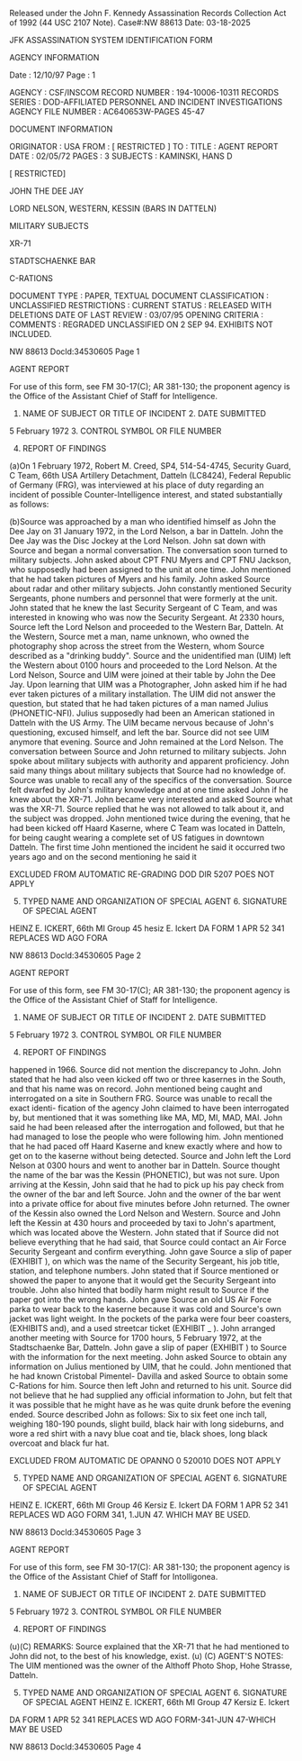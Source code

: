 Released under the John F. Kennedy
Assassination Records Collection Act of
1992 (44 USC 2107 Note). Case#:NW
88613 Date: 03-18-2025

JFK ASSASSINATION SYSTEM
IDENTIFICATION FORM

AGENCY INFORMATION

Date : 12/10/97
Page : 1

AGENCY : CSF/INSCOM
RECORD NUMBER : 194-10006-10311
RECORDS SERIES : DOD-AFFILIATED PERSONNEL AND INCIDENT INVESTIGATIONS
AGENCY FILE NUMBER : AC640653W-PAGES 45-47

DOCUMENT INFORMATION

ORIGINATOR : USA
FROM : [ RESTRICTED ]
TO :
TITLE : AGENT REPORT
DATE : 02/05/72
PAGES : 3
SUBJECTS : KAMINSKI, HANS D

[ RESTRICTED]

JOHN THE DEE JAY

LORD NELSON, WESTERN, KESSIN (BARS IN DATTELN)

MILITARY SUBJECTS

XR-71

STADTSCHAENKE BAR

C-RATIONS

DOCUMENT TYPE : PAPER, TEXTUAL DOCUMENT
CLASSIFICATION : UNCLASSIFIED
RESTRICTIONS :
CURRENT STATUS : RELEASED WITH DELETIONS
DATE OF LAST REVIEW : 03/07/95
OPENING CRITERIA :
COMMENTS : REGRADED UNCLASSIFIED ON 2 SEP 94. EXHIBITS NOT
INCLUDED.

NW 88613 Docld:34530605 Page 1

AGENT REPORT

For use of this form, see FM 30-17(C); AR 381-130; the proponent agency is the Office of the Assistant Chief of Staff for Intelligence.
1. NAME OF SUBJECT OR TITLE OF INCIDENT 2. DATE SUBMITTED

5 February 1972
3. CONTROL SYMBOL OR FILE NUMBER

4. REPORT OF FINDINGS

(a)On 1 February 1972, Robert M. Creed, SP4, 514-54-4745, Security
Guard, C Team, 66th USA Artillery Detachment, Datteln (LC8424), Federal
Republic of Germany (FRG), was interviewed at his place of duty regarding
an incident of possible Counter-Intelligence interest, and stated substantially
as follows:

(b)Source was approached by a man who identified himself as John the
Dee Jay on 31 January 1972, in the Lord Nelson, a bar in Datteln. John
the Dee Jay was the Disc Jockey at the Lord Nelson. John sat down with
Source and began a normal conversation. The conversation soon turned to
military subjects. John asked about CPT FNU Myers and CPT FNU Jackson,
who supposedly had been assigned to the unit at one time. John mentioned
that he had taken pictures of Myers and his family. John asked Source about
radar and other military subjects. John constantly mentioned Security
Sergeants, phone numbers and personnel that were formerly at the unit.
John stated that he knew the last Security Sergeant of C Team, and was
interested in knowing who was now the Security Sergeant. At 2330 hours,
Source left the Lord Nelson and proceeded to the Western Bar, Datteln.
At the Western, Source met a man, name unknown, who owned the photography
shop across the street from the Western, whom Source described as a "drinking
buddy". Source and the unidentified man (UIM) left the Western about 0100
hours and proceeded to the Lord Nelson. At the Lord Nelson, Source and UIM
were joined at their table by John the Dee Jay. Upon learning that UIM
was a Photographer, John asked him if he had ever taken pictures of a military
installation. The UIM did not answer the question, but stated that he had
taken pictures of a man named Julius (PHONETIC-NFI). Julius supposedly had
been an American stationed in Datteln with the US Army. The UIM became
nervous because of John's questioning, excused himself, and left the bar.
Source did not see UIM anymore that evening. Source and John remained
at the Lord Nelson. The conversation between Source and John returned to
military subjects. John spoke about military subjects with authority and
apparent proficiency. John said many things about military subjects that
Source had no knowledge of. Source was unable to recall any of the specifics
of the conversation. Source felt dwarfed by John's military knowledge
and at one time asked John if he knew about the XR-71. John became very
interested and asked Source what was the XR-71. Source replied that he was
not allowed to talk about it, and the subject was dropped. John mentioned
twice during the evening, that he had been kicked off Haard Kaserne, where
C Team was located in Datteln, for being caught wearing a complete set of US
fatigues in downtown Datteln. The first time John mentioned the incident
he said it occurred two years ago and on the second mentioning he said it

EXCLUDED FROM AUTOMATIC RE-GRADING
DOD DIR 5207 POES NOT APPLY

5. TYPED NAME AND ORGANIZATION OF SPECIAL AGENT 6. SIGNATURE OF SPECIAL AGENT

HEINZ E. ICKERT, 66th MI Group 45 hesiz E. Ickert
DA FORM
1 APR 52 341 REPLACES WD AGO FORA

NW 88613 Docld:34530605 Page 2

AGENT REPORT

For use of this form, see FM 30-17(C); AR 381-130; the proponent agency is the Office of the Assistant Chief of Staff for Intelligence.
1. NAME OF SUBJECT OR TITLE OF INCIDENT 2. DATE SUBMITTED

5 February 1972
3. CONTROL SYMBOL OR FILE NUMBER

4. REPORT OF FINDINGS

happened in 1966. Source did not mention the discrepancy to John. John
stated that he had also veen kicked off two or three kasernes in the South,
and that his name was on record. John mentioned being caught and interrogated
on a site in Southern FRG. Source was unable to recall the exact identi-
fication of the agency John claimed to have been interrogated by, but
mentioned that it was something like MA, MD, MI, MAD, MAI. John said he
had been released after the interrogation and followed, but that he had
managed to lose the people who were following him. John mentioned that
he had paced off Haard Kaserne and knew exactly where and how to get on to
the kaserne without being detected. Source and John left the Lord Nelson
at 0300 hours and went to another bar in Datteln. Source thought the name of
the bar was the Kessin (PHONETIC), but was not sure. Upon arriving at the
Kessin, John said that he had to pick up his pay check from the owner of the
bar and left Source. John and the owner of the bar went into a private office
for about five minutes before John returned. The owner of the Kessin also
owned the Lord Nelson and Western. Source and John left the Kessin at 430
hours and proceeded by taxi to John's apartment, which was located above the
Western. John stated that if Source did not believe everything that he had
said, that Source could contact an Air Force Security Sergeant and confirm
everything. John gave Source a slip of paper (EXHIBIT ), on which was the
name of the Security Sergeant, his job title, station, and telephone numbers.
John stated that if Source mentioned or showed the paper to anyone that it
would get the Security Sergeant into trouble. John also hinted that bodily
harm might result to Source if the paper got into the wrong hands. John
gave Source an old US Air Force parka to wear back to the kaserne because it
was cold and Source's own jacket was light weight. In the pockets of the
parka were four beer coasters, (EXHIBITS
and), and a
used streetcar ticket (EXHIBIT _ ). John arranged another meeting with
Source for 1700 hours, 5 February 1972, at the Stadtschaenke Bar, Datteln.
John gave a slip of paper (EXHIBIT ) to Source with the information for the
next meeting. John asked Source to obtain any information on Julius mentioned
by UIM, that he could. John mentioned that he had known Cristobal Pimentel-
Davilla and asked Source to obtain some C-Rations for him. Source then left
John and returned to his unit. Source did not believe that he had supplied
any official information to John, but felt that it was possible that he might
have as he was quite drunk before the evening ended. Source described
John as follows: Six to six feet one inch tall, weighing 180-190 pounds,
slight build, black hair with long sideburns, and wore a red shirt with a
navy blue coat and tie, black shoes, long black overcoat and black fur hat.

EXCLUDED FROM AUTOMATIC DE OPANNO
0
520010 DOES NOT APPLY

5. TYPED NAME AND ORGANIZATION OF SPECIAL AGENT 6. SIGNATURE OF SPECIAL AGENT

HEINZ E. ICKERT, 66th MI Group 46 Kersiz E. Ickert
DA FORM
1 APR 52 341 REPLACES WD AGO FORM 341, 1.JUN 47. WHICH MAY BE USED.

NW 88613 Docld:34530605 Page 3

AGENT REPORT

For use of this form, see FM 30-17(C): AR 381-130; the proponent agency is the Office of the Assistant Chief of Staff for Intolligonea.
1. NAME OF SUBJECT OR TITLE OF INCIDENT 2. DATE SUBMITTED

5 February 1972
3. CONTROL SYMBOL OR FILE NUMBER

4. REPORT OF FINDINGS

(u)(C) REMARKS: Source explained that the XR-71 that he had mentioned
to John did not, to the best of his knowledge, exist.
(u) (C) AGENT'S NOTES: The UIM mentioned was the owner of the Althoff
Photo Shop, Hohe Strasse, Datteln.

5. TYPED NAME AND ORGANIZATION OF SPECIAL AGENT 6. SIGNATURE OF SPECIAL AGENT
HEINZ E. ICKERT, 66th MI Group 47 Kersiz E. Ickert

DA FORM
1 APR 52 341 REPLACES WD AGO FORM-341-JUN 47-WHICH MAY BE USED

NW 88613 Docld:34530605 Page 4
